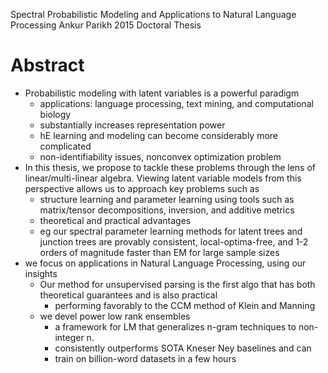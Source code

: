 Spectral Probabilistic Modeling and Applications to Natural Language Processing
Ankur Parikh
2015 Doctoral Thesis

# Abstract

* Probabilistic modeling with latent variables is a powerful paradigm
  * applications: language processing, text mining, and computational biology
  * substantially increases representation power
  * hE learning and modeling can become considerably more complicated
  * non-identifiability issues, nonconvex optimization problem
* In this thesis, we propose to tackle these problems through the lens of
  linear/multi-linear algebra. Viewing latent variable models from this
  perspective allows us to approach key problems such as
  * structure learning and parameter learning using
    tools such as matrix/tensor decompositions, inversion, and additive metrics
  * theoretical and practical advantages
  * eg our spectral parameter learning methods for latent trees and junction
    trees are provably consistent, local-optima-free, and 1-2 orders of
    magnitude faster than EM for large sample sizes
* we focus on applications in Natural Language Processing, using our insights
  * Our method for unsupervised parsing is
    the first algo that has both theoretical guarantees and is also practical
    * performing favorably to the CCM method of Klein and Manning
  * we devel power low rank ensembles
    * a framework for LM that generalizes n-gram techniques to non-integer n.
    * consistently outperforms SOTA Kneser Ney baselines and can
    * train on billion-word datasets in a few hours
